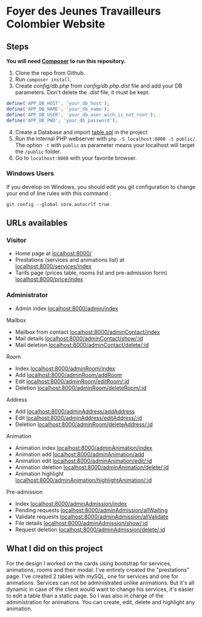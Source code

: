 # Foyer des Jeunes Travailleurs Colombier Website

## Steps
**You will need [Composer](https://getcomposer.org/) to run this repository.**

1. Clone the repo from Github.
2. Run `composer install`.
3. Create *config/db.php* from *config/db.php.dist* file and add your DB parameters. Don't delete the *.dist* file, it must be kept.
```php
define('APP_DB_HOST', 'your_db_host');
define('APP_DB_NAME', 'your_db_name');
define('APP_DB_USER', 'your_db_user_wich_is_not_root');
define('APP_DB_PWD', 'your_db_password');
```
4. Create a Database and import [table.sql](https://drive.google.com/file/d/1GvmdxdPzO3BBfydsdAPNKx2zumcvlsLf/view?usp=sharing) in the project
5. Run the internal PHP webserver with `php -S localhost:8000 -t public/`. The option `-t` with `public` as parameter means your localhost will target the `/public` folder.
6. Go to `localhost:8000` with your favorite browser.

### Windows Users

If you develop on Windows, you should edit you git configuration to change your end of line rules with this command :

`git config --global core.autocrlf true`

## URLs availables

### Visitor
* Home page at [localhost:8000/](localhost:8000/)
* Prestations (services and animations list) at [localhost:8000/services/index](localhost:8000/service/index)
* Tarifs page (prices table, rooms list and pre-admission form) [localhost:8000/price/index](localhost:8000/price/index)

### Administrator
* Admin index [localhost:8000/admin/index](localhost:8000/admin/index)

Mailbox
* Mailbox from contact [localhost:8000/adminContact/index](localhost:8000/adminContact/index)
* Mail details [localhost:8000/adminContact/show/:id](localhost:8000/adminContact/show/2)
* Mail deletion [localhost:8000/adminContact/delete/:id](localhost:8000/adminContact/delete/2)

Room
* Index [localhost:8000/adminRoom/index](localhost:8000/adminRoom/index)
* Add [localhost:8000/adminRoom/addRoom](localhost:8000/adminRoom/addRoom)
* Edit [localhost:8000/adminRoom/editRoom/:id](localhost:8000/adminRoom/editRoom/2)
* Deletion [localhost:8000/adminRoom/deleteRoom/:id](localhost:8000/adminRoom/deleteRoom/2)

Address
* Add [localhost:8000/adminAddress/addAddress](localhost:8000/adminAddress/addAddress)
* Edit [localhost:8000/adminAddress/editAddress/:id](localhost:8000/adminAddress/editAddress/2)
* Deletion [localhost:8000/adminRoom/deleteAddress/:id](localhost:8000/adminRoom/deleteAddress/2)

Animation
* Animation index [localhost:8000/adminAnimation/index](localhost:8000/adminAnimation/index)
* Animation add [localhost:8000/adminAnimation/add](localhost:8000/adminAnimation/add)
* Animation edit [localhost:8000/adminAnimation/edit/:id](localhost:8000/adminAnimation/edit/2)
* Animation deletion [localhost:8000/adminAnimation/delete/:id](localhost:8000/adminRoom/delete/2)
* Animation highlight [localhost:8000/adminAnimation/highlightAnimation/:id](localhost:8000/adminAnimation/highlightAnimation/2)

Pre-admission
* Index [localhost:8000/adminAdmission/index](localhost:8000/adminAdmission/index)
* Pending requests [localhost:8000/adminAdmission/allWaiting](localhost:8000/adminAdmission/allWaiting)
* Validate requests [localhost:8000/adminAdmission/allValidate](localhost:8000/adminAdmission/allValidate)
* File details [localhost:8000/adminAdmission/show/:id](localhost:8000/adminAdmission/show/2)
* Request deletion [localhost:8000/adminAdmission/delete/:id](localhost:8000/adminAdmission/delete/2)


## What I did on this project
For the design I worked on the cards using bootstrap for services, animations, rooms and their modal.
I've entirely created the "prestations" page. I've created 2 tables with mySQL, one for services and one for animations.
Services can not be administrated unlike animations. But it's all dynamic in case of the client would want to change his services, it's easier to edit a table than a static page.
So I was also in charge of the administration for animations. You can create, edit, delete and highlight any animation.
